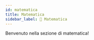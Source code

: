 ```yaml
---
id: matematica
title: Matematica
sidebar_label: 🧮 Matematica
---
```


Benvenuto nella sezione di matematica!
